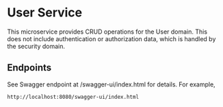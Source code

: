 # User Service

This microservice provides CRUD operations for the User domain.  This does not include authentication or authorization 
data, which is handled by the security domain.

## Endpoints
See Swagger endpoint at <server>/swagger-ui/index.html for details.  For example,
```shell
http://localhost:8080/swagger-ui/index.html
```
